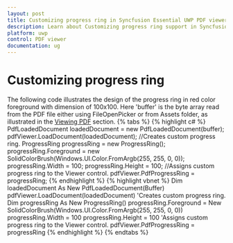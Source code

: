 ```yaml
---
layout: post
title: Customizing progress ring in Syncfusion Essential UWP PDF viewer.
description: Learn about Customizing progress ring support in Syncfusion UWP Pdf Viewer (SfPdfViewer) control and more details.
platform: uwp
control: PDF viewer
documentation: ug
---
```


# Customizing progress ring
The following code illustrates the design of the progress ring in red color foreground with dimension of 100x100. Here 'buffer' is the byte array read from the PDF file either using FileOpenPicker or from Assets folder, as illustrated in the [Viewing PDF](https://help.syncfusion.com/uwp/sfpdfviewer/concepts-and-features/viewing-pdf) section. 
{% tabs %}
{% highlight c# %}
PdfLoadedDocument loadedDocument = new PdfLoadedDocument(buffer);
pdfViewer.LoadDocument(loadedDocument);
//Creates custom progress ring.
ProgressRing progressRing = new ProgressRing();
progressRing.Foreground = new SolidColorBrush(Windows.UI.Color.FromArgb(255, 255, 0, 0));
progressRing.Width = 100;
progressRing.Height = 100;
//Assigns custom progress ring to the Viewer control.
pdfViewer.PdfProgressRing = progressRing;
{% endhighlight %}
{% highlight vbnet %}
Dim loadedDocument As New PdfLoadedDocument(Buffer)
pdfViewer.LoadDocument(loadedDocument)
'Creates custom progress ring.
Dim progressRing As New ProgressRing()
progressRing.Foreground = New SolidColorBrush(Windows.UI.Color.FromArgb(255, 255, 0, 0))
progressRing.Width = 100
progressRing.Height = 100
'Assigns custom progress ring to the Viewer control.
pdfViewer.PdfProgressRing = progressRing
{% endhighlight %}
{% endtabs %}